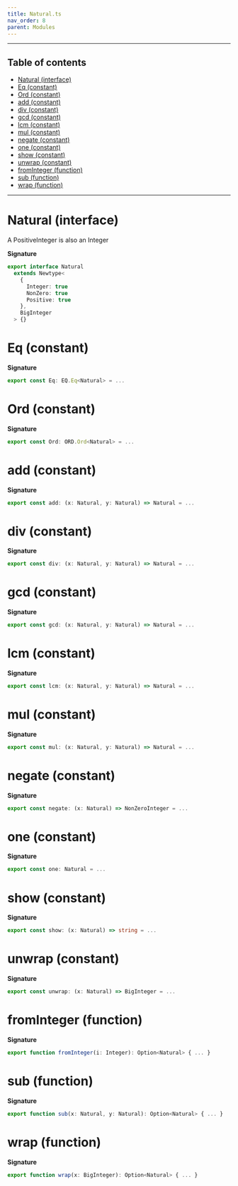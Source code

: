 ```yaml
---
title: Natural.ts
nav_order: 8
parent: Modules
---
```


---

<h2 class="text-delta">Table of contents</h2>

- [Natural (interface)](#natural-interface)
- [Eq (constant)](#eq-constant)
- [Ord (constant)](#ord-constant)
- [add (constant)](#add-constant)
- [div (constant)](#div-constant)
- [gcd (constant)](#gcd-constant)
- [lcm (constant)](#lcm-constant)
- [mul (constant)](#mul-constant)
- [negate (constant)](#negate-constant)
- [one (constant)](#one-constant)
- [show (constant)](#show-constant)
- [unwrap (constant)](#unwrap-constant)
- [fromInteger (function)](#frominteger-function)
- [sub (function)](#sub-function)
- [wrap (function)](#wrap-function)

---

# Natural (interface)

A PositiveInteger is also an Integer

**Signature**

```ts
export interface Natural
  extends Newtype<
    {
      Integer: true
      NonZero: true
      Positive: true
    },
    BigInteger
  > {}
```

# Eq (constant)

**Signature**

```ts
export const Eq: EQ.Eq<Natural> = ...
```

# Ord (constant)

**Signature**

```ts
export const Ord: ORD.Ord<Natural> = ...
```

# add (constant)

**Signature**

```ts
export const add: (x: Natural, y: Natural) => Natural = ...
```

# div (constant)

**Signature**

```ts
export const div: (x: Natural, y: Natural) => Natural = ...
```

# gcd (constant)

**Signature**

```ts
export const gcd: (x: Natural, y: Natural) => Natural = ...
```

# lcm (constant)

**Signature**

```ts
export const lcm: (x: Natural, y: Natural) => Natural = ...
```

# mul (constant)

**Signature**

```ts
export const mul: (x: Natural, y: Natural) => Natural = ...
```

# negate (constant)

**Signature**

```ts
export const negate: (x: Natural) => NonZeroInteger = ...
```

# one (constant)

**Signature**

```ts
export const one: Natural = ...
```

# show (constant)

**Signature**

```ts
export const show: (x: Natural) => string = ...
```

# unwrap (constant)

**Signature**

```ts
export const unwrap: (x: Natural) => BigInteger = ...
```

# fromInteger (function)

**Signature**

```ts
export function fromInteger(i: Integer): Option<Natural> { ... }
```

# sub (function)

**Signature**

```ts
export function sub(x: Natural, y: Natural): Option<Natural> { ... }
```

# wrap (function)

**Signature**

```ts
export function wrap(x: BigInteger): Option<Natural> { ... }
```
